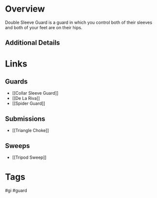 # Overview
Double Sleeve Guard is a guard in which you control both of their sleeves and both of your feet are on their hips.
## Additional Details
# Links
## Guards
- [[Collar Sleeve Guard]]
- [[De La Riva]]
- [[Spider Guard]]
## Submissions
- [[Triangle Choke]]
## Sweeps
- [[Tripod Sweep]]
# Tags
#gi #guard 